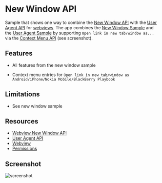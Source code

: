 # New Window API

Sample that shows one way to combine the [New Window
API](https://developer.chrome.com/apps/tags/webview#event-newwindow) with the
[User Agent
API](https://developer.chrome.com/apps/tags/webview#method-setUserAgentOverride)
for
[webviews](http://developer.chrome.com/apps/app_external.html#webview). The
app combines the [New Window
Sample](https://github.com/GoogleChrome/chrome-app-samples/tree/master/webview-samples/new-window)
and the [User Agent
Sample](https://github.com/GoogleChrome/chrome-app-samples/tree/master/webview-samples/user-agent)
by supporting `Open link in new tab/window as...` via the [Context Menu
API](https://developer.chrome.com/extensions/contextMenus) (see screenshot).

## Features

* All features from the new window sample

* Context menu entries for `Open link in new tab/window
  as Android/iPhone/Nokia Mobile/BlackBerry Playbook`

## Limitations

* See new window sample

## Resources

* [Webview New Window API](https://developer.chrome.com/apps/tags/webview#event-newwindow)
* [User Agent API](https://developer.chrome.com/apps/tags/webview#method-setUserAgentOverride)
* [Webview](http://developer.chrome.com/apps/app_external.html#webview)
* [Permissions](http://developer.chrome.com/apps/manifest.html#permissions)


## Screenshot
![screenshot](https://raw.github.com/mdittmer/chrome-app-samples/new-window-user-agent/webview-samples/new-window-user-agent/assets/screenshot_1280_800.png)
